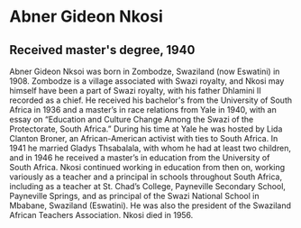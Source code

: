 # Abner Gideon Nkosi
## Received master's degree, 1940
Abner Gideon Nksoi was born in Zombodze, Swaziland (now Eswatini) in 1908. Zombodze is a village associated with Swazi royalty, and Nkosi may himself have been a part of Swazi royalty, with his father Dhlamini II recorded as a chief. He received his bachelor's from the University of South Africa in 1936 and a master’s in race relations from Yale in 1940, with an essay on “Education and Culture Change Among the Swazi of the Protectorate, South Africa.” During his time at Yale he was hosted by Lida Clanton Broner, an African-American activist with ties to South Africa. In 1941 he married Gladys Thsabalala, with whom he had at least two children, and in 1946 he received a master’s in education from the University of South Africa. Nkosi continued working in education from then on, working variously as a teacher and a principal in schools throughout South Africa, including as a teacher at St. Chad’s College, Payneville Secondary School, Payneville Springs, and as principal of the Swazi National School in Mbabane, Swaziland (Eswatini). He was also the president of the Swaziland African Teachers Association. Nkosi died in 1956.
